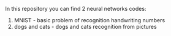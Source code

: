 In this repository you can find 2 neural networks codes:
1. MNIST - basic problem of recognition handwriting numbers
2. dogs and cats - dogs and cats recognition from pictures
